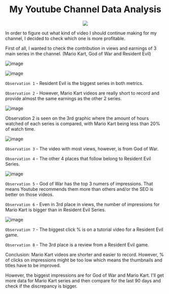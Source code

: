 <h1 align="center"> My Youtube Channel Data Analysis </h1>

<p align="center">
<img src="http://img.shields.io/static/v1?label=STATUS&message=Complete&color=GREEN&style=for-the-badge"/>
</p>

In order to figure out what kind of video I should continue making for my channel, I decided to check which one is more profitable.</p>

First of all, I wanted to check the contribution in views and earnings of 3 main series in the channel. (Mario Kart, God of War and Resident Evil)

![image](https://user-images.githubusercontent.com/105679141/236573154-d6929238-8d75-400f-aa36-9253e4f0c750.png)

![image](https://user-images.githubusercontent.com/105679141/236573908-0579e971-df8d-4b45-ad8a-fa209811c779.png)

`Observation 1` - Resident Evil is the biggest series in both metrics.</p>
`Observation 2` - However, Mario Kart videos are really short to record and provide almost the same earnings as the other 2 series.</p>
![image](https://user-images.githubusercontent.com/105679141/236574189-8c1edfd5-1ec4-477f-81a5-22ecf969c6d3.png)

Observation 2 is seen on the 3rd graphic where the amount of hours watched of each series is compared, with Mario Kart being less than 20% of watch time.

![image](https://user-images.githubusercontent.com/105679141/236574330-21eff620-1d2f-4437-9788-da6d8a24b825.png)

`Observation 3` - The video with most views, however, is from God of War.</p>
`Observation 4` - The other 4 places that follow belong to Resident Evil Series.</p>

![image](https://user-images.githubusercontent.com/105679141/236574621-d7054a4e-e60c-4f7b-95d7-94fbf6500978.png)

`Observation 5` - God of War has the top 3 numers of impressions. That means Youtube recommends them more than others and/or the SEO is better on those videos.</p>
`Observation 6` - Even in 3rd place in views, the number of impressions for Mario Kart is bigger than in Resident Evil Series.</p>

![image](https://user-images.githubusercontent.com/105679141/236575009-ca2d13d3-082e-4655-8ded-fdb566f74328.png)

`Observation 7` - The biggest click % is on a tutorial video for a Resident Evil game.</p>
`Observation 8` - The 3rd place is a review from a Resident Evil game.</p>

Conclusion:
Mario Kart videos are shorter and easier to record. However, % of clicks on impressions might be too low which means the thumbnails and titles have to be improved.</p>
However, the biggest impressions are for God of War and Mario Kart.
I'll get more data for Mario Kart series and then compare for the last 90 days and check if the discrepancy is bigger.
